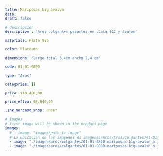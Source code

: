 ```yaml
---
title: Mariposas big ávalon
date: 
draft: false

# descripcion
description : "Aros colgantes pasantes en plata 925 y ávalon"

materials: Plata 925

color: Plateado

dimensions: "largo total 3.4cm ancho 2,4 cm"

code: 01-01-0800

type: "Aros"

categories: []

price: $10.400,00

price_eftvo: $8.840,00

link_mercado_shop: undef

# Images
# first image will be shown in the product page
images:
  # - image: "images/path_to_image"
  # La ubicacion de las imagenes es imagenes/Aros/Aros.Colgantes/01-01-0800-mariposas-big-avalon
  - image: "./images/aros/colgantes/01-01-0800-mariposas-big-avalon_a.jpg"
  - image: "./images/aros/colgantes/01-01-0800-mariposas-big-avalon_b.jpg"
---
```

